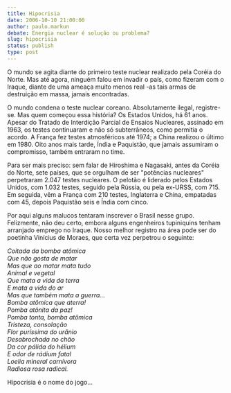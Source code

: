 ```yaml
---
title: Hipocrisia
date: 2006-10-10 21:00:00
author: paulo.markun
debate: Energia nuclear é solução ou problema?
slug: hipocrisia
status: publish 
type: post
---
```


O mundo se agita diante do primeiro teste nuclear realizado pela Coréia do Norte. Mas até agora, ninguém falou em invadir o país, como fizeram com o Iraque, diante de uma ameaça muito menos real -as tais armas de destruição em massa, jamais encontradas.   
  
O mundo condena o teste nuclear coreano. Absolutamente ilegal, registre-se. Mas quem começou essa história? Os Estados Unidos, há 61 anos. Apesar do Tratado de Interdição Parcial de Ensaios Nucleares, assinado em 1963, os testes continuaram e não só subterrâneos, como permitia o acordo. A França fez testes atmosféricos até 1974; a China realizou o último em 1980. Oito anos mais tarde, Índia e Paquistão, que jamais assumiram o compromisso, também entraram no time.   
  
Para ser mais preciso: sem falar de Hiroshima e Nagasaki, antes da Coréia do Norte, sete países, que se orgulham de ser "potências nucleares" perpetraram 2.047 testes nucleares. O pelotão é liderado pelos Estados Unidos, com 1.032 testes, seguido pela Rússia, ou pela ex-URSS, com 715. Em seguida, vêm a França com 210 testes, Inglaterra e China, empatadas com 45, depois Paquistão seis e Índia com cinco.   
  
Por aqui alguns malucos tentaram inscrever o Brasil nesse grupo. Felizmente, não deu certo, embora alguns engenheiros tupiniquins tenham arranjado emprego no Iraque. Nosso melhor registro na área pode ser do poetinha Vinícius de Moraes, que certa vez perpetrou o seguinte:   
  
*Coitada da bomba atômica  
Que não gosta de matar  
Mas que ao matar mata tudo  
Animal e vegetal  
Que mata a vida da terra  
E mata a vida do ar  
Mas que também mata a guerra...  
Bomba atômica que aterra!  
Pomba atônita da paz!  
Pomba tonta, bomba atômica  
Tristeza, consolação  
Flor puríssima do urânio  
Desabrochada no chão  
Da cor pálida do hélium  
E odor de rádium fatal  
Loelia mineral carnívora  
Radiosa rosa radical.*


Hipocrisia é o nome do jogo...


